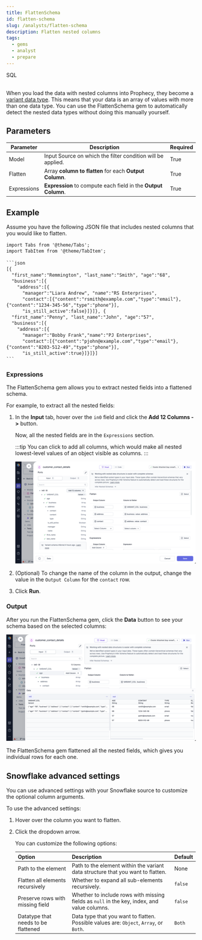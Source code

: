 ```yaml
---
title: FlattenSchema
id: flatten-schema
slug: /analysts/flatten-schema
description: Flatten nested columns
tags:
  - gems
  - analyst
  - prepare
---
```


<span class="badge">SQL</span><br/><br/>

When you load the data with nested columns into Prophecy, they become a [variant data type](/analysts/variant-schema). This means that your data is an array of values with more than one data type. You can use the FlattenSchema gem to automatically detect the nested data types without doing this manually yourself.

## Parameters

| Parameter   | Description                                                    | Required |
| ----------- | -------------------------------------------------------------- | -------- |
| Model       | Input Source on which the filter condition will be applied.    | True     |
| Flatten     | Array **column to flatten** for each **Output Column**.        | True     |
| Expressions | **Expression** to compute each field in the **Output Column**. | True     |

## Example

Assume you have the following JSON file that includes nested columns that you would like to flatten.

````mdx-code-block
import Tabs from '@theme/Tabs';
import TabItem from '@theme/TabItem';

```json
[{
  "first_name":"Remmington", "last_name":"Smith", "age":"68",
  "business":[{
    "address":[{
      "manager":"Liara Andrew", "name":"RS Enterprises",
      "contact":[{"content":"rsmith@example.com","type":"email"},{"content":"1234-345-56","type":"phone"}],
      "is_still_active":false}]}]}, {
  "first_name":"Penny", "last_name":"John", "age":"57",
  "business":[{
    "address":[{
      "manager":"Bobby Frank","name":"PJ Enterprises",
      "contact":[{"content":"pjohn@example.com","type":"email"},{"content":"8203-512-49","type":"phone"}],
      "is_still_active":true}]}]}]
```
````

### Expressions

The FlattenSchema gem allows you to extract nested fields into a flattened schema.

For example, to extract all the nested fields:

1. In the **Input** tab, hover over the `in0` field and click the **Add 12 Columns ->** button.

   Now, all the nested fields are in the `Expressions` section.

   :::tip
   You can click to add all columns, which would make all nested lowest-level values of an object visible as columns.
   :::

   ![Adding expressions](./img/flatten_add_exp.png)

1. (Optional) To change the name of the column in the output, change the value in the `Output Column` for the `contact` row.

1. Click **Run**.

### Output

After you run the FlattenSchema gem, click the **Data** button to see your schema based on the selected columns:

![Output interim](./img/flatten_output_interim.png)

The FlattenSchema gem flattened all the nested fields, which gives you individual rows for each one.

## Snowflake advanced settings

You can use advanced settings with your Snowflake source to customize the optional column arguments.

To use the advanced settings:

1. Hover over the column you want to flatten.
1. Click the dropdown arrow.

   You can customize the following options:

   | Option                              | Description                                                                                 | Default |
   | ----------------------------------- | ------------------------------------------------------------------------------------------- | ------- |
   | Path to the element                 | Path to the element within the variant data structure that you want to flatten.             | None    |
   | Flatten all elements recursively    | Whether to expand all sub-elements recursively.                                             | `false` |
   | Preserve rows with missing field    | Whether to include rows with missing fields as `null` in the key, index, and value columns. | `false` |
   | Datatype that needs to be flattened | Data type that you want to flatten. Possible values are: `Object`, `Array`, or `Both`.      | `Both`  |
